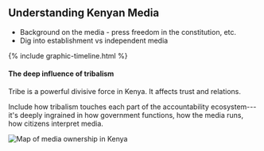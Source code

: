 ## Understanding Kenyan Media

- Background on the media - press freedom in the constitution, etc.
- Dig into establishment vs independent media

{% include graphic-timeline.html %}

#### The deep influence of tribalism

Tribe is a powerful divisive force in Kenya. It affects trust and relations.

Include how tribalism touches each part of the accountability ecosystem---it's deeply ingrained in how government functions, how the media runs, how citizens interpret media.

<div class="fullWidth">
  <img src="{{ site.baseurl }}/assets/img/on_graphic_mediaOwnership.png" alt="Map of media ownership in Kenya" />
</div>
